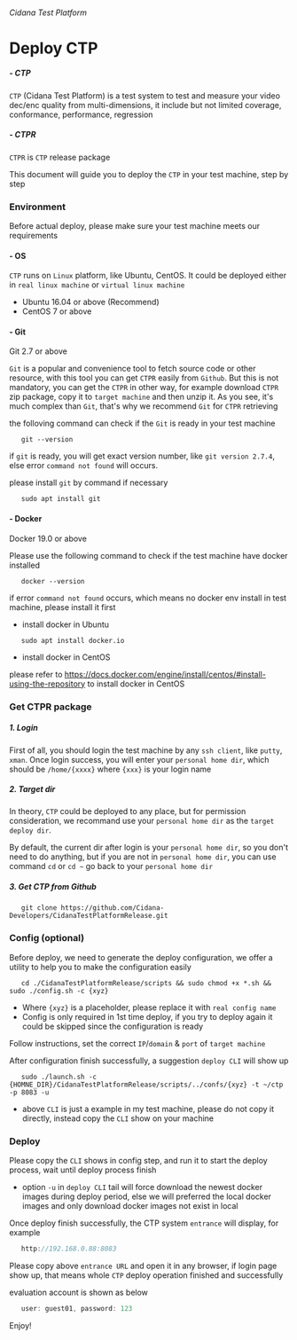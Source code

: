 ###### Cidana Test Platform

# Deploy CTP

##### - CTP
`CTP` (Cidana Test Platform) is a test system to test and measure your video dec/enc quality from multi-dimensions, it include but not limited coverage, conformance, performance, regression

##### - CTPR
`CTPR` is `CTP` release package

This document will guide you to deploy the `CTP` in your test machine, step by step

### Environment

Before actual deploy, please make sure your test machine meets our requirements 

#### - OS
  `CTP` runs on `Linux` platform, like Ubuntu, CentOS. It could be deployed either in `real linux machine` or `virtual linux machine`
  * Ubuntu 16.04 or above (Recommend)
  * CentOS 7 or above

#### - Git
  Git 2.7 or above

   `Git` is a popular and convenience tool to fetch source code or other resource, with this tool you can get `CTPR` easily from `Github`. But this is not mandatory, you can get the `CTPR` in other way, for example download `CTPR` zip package, copy it to `target machine` and then unzip it. As you see, it's much complex than `Git`, that's why we recommend `Git` for `CTPR` retrieving

  the folloving command can check if the `Git` is ready in your test machine
   ```shell
      git --version
   ```
   if `git` is ready, you will get exact version number, like `git version 2.7.4`, else error `command not found` will occurs. 
   
   please install `git` by command if necessary

   ```shell
      sudo apt install git
   ```

#### - Docker

   Docker 19.0 or above

   Please use the following command to check if the test machine have docker installed

   ```shell
      docker --version
   ```
   if error `command not found` occurs, which means no docker env install in test machine, please install it first

   * install docker in Ubuntu
   ```shell
      sudo apt install docker.io
   ```

   * install docker in CentOS

   please refer to https://docs.docker.com/engine/install/centos/#install-using-the-repository to install docker in CentOS

### Get CTPR package

##### 1. Login

   First of all, you should login the test machine by any `ssh client`, like `putty`, `xman`.
   Once login success, you will enter your `personal home dir`, which should be `/home/{xxxx}` where `{xxx}` is your login name

##### 2. Target dir

   In theory, `CTP` could be deployed to any place, but for permission consideration, we recommand use your `personal home dir` as the `target deploy dir`.

   By default, the current dir after login is your `personal home dir`, so you don't need to do anything, but if you are not in `personal home dir`, you can use command `cd` or `cd ~` go back to your `personal home dir`


##### 3. Get CTP from Github

```shell
   git clone https://github.com/Cidana-Developers/CidanaTestPlatformRelease.git
```

### Config (optional)

   Before deploy, we need to generate the deploy configuration, we offer a utility to help you to make the configuration easily

```shell
   cd ./CidanaTestPlatformRelease/scripts && sudo chmod +x *.sh && sudo ./config.sh -c {xyz}     
```

   * Where `{xyz}` is a placeholder, please replace it with `real config name`
   * Config is only required in 1st time deploy, if you try to deploy again it could be skipped since the configuration is ready

   Follow instructions, set the correct `IP`/`domain` & `port` of `target machine`

   After configuration finish successfully, a suggestion `deploy CLI` will show up

```shell
   sudo ./launch.sh -c {HOMNE_DIR}/CidanaTestPlatformRelease/scripts/../confs/{xyz} -t ~/ctp -p 8083 -u
```
   * above `CLI` is just a example in my test machine, please do not copy it directly, instead copy the `CLI` show on your machine

### Deploy

   Please copy the `CLI` shows in config step, and run it to start the deploy process, wait until deploy process finish

   * option `-u` in `deploy CLI` tail will force download the newest docker images during deploy period, else we will preferred the local docker images and only download docker images not exist in local

Once deploy finish successfully, the CTP system `entrance` will display, for example

```java
   http://192.168.0.88:8083
```

   Please copy above `entrance URL` and open it in any browser, if login page show up, that means whole `CTP` deploy operation finished and successfully

   evaluation account is shown as below

   ```java
      user: guest01, password: 123
   ```

   Enjoy!
